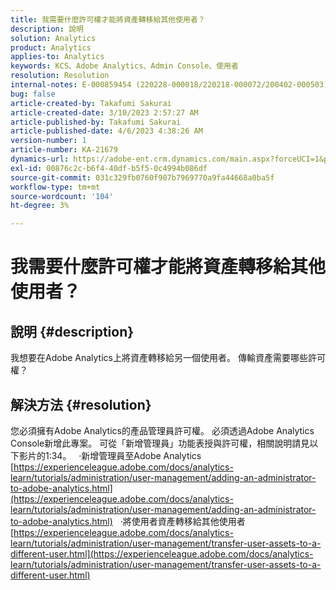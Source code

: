 ```yaml
---
title: 我需要什麼許可權才能將資產轉移給其他使用者？
description: 說明
solution: Analytics
product: Analytics
applies-to: Analytics
keywords: KCS、Adobe Analytics、Admin Console、使用者
resolution: Resolution
internal-notes: E-000859454 (220228-000018/220218-000072/200402-000503)
bug: false
article-created-by: Takafumi Sakurai
article-created-date: 3/10/2023 2:57:27 AM
article-published-by: Takafumi Sakurai
article-published-date: 4/6/2023 4:38:26 AM
version-number: 1
article-number: KA-21679
dynamics-url: https://adobe-ent.crm.dynamics.com/main.aspx?forceUCI=1&pagetype=entityrecord&etn=knowledgearticle&id=ea673245-efbe-ed11-83ff-6045bd006b3d
exl-id: 00876c2c-b6f4-40df-b5f5-0c4994b086df
source-git-commit: 031c329fb0760f907b7969770a9fa44668a0ba5f
workflow-type: tm+mt
source-wordcount: '104'
ht-degree: 3%

---
```


# 我需要什麼許可權才能將資產轉移給其他使用者？

## 說明 {#description}

我想要在Adobe Analytics上將資產轉移給另一個使用者。 傳輸資產需要哪些許可權？

## 解決方法 {#resolution}


您必須擁有Adobe Analytics的產品管理員許可權。 必須透過Adobe Analytics Console新增此專案。 可從「新增管理員」功能表授與許可權，相關說明請見以下影片的1:34。
 
·新增管理員至Adobe Analytics
[https://experienceleague.adobe.com/docs/analytics-learn/tutorials/administration/user-management/adding-an-administrator-to-adobe-analytics.html](https://experienceleague.adobe.com/docs/analytics-learn/tutorials/administration/user-management/adding-an-administrator-to-adobe-analytics.html)
 
·將使用者資產轉移給其他使用者
[https://experienceleague.adobe.com/docs/analytics-learn/tutorials/administration/user-management/transfer-user-assets-to-a-different-user.html](https://experienceleague.adobe.com/docs/analytics-learn/tutorials/administration/user-management/transfer-user-assets-to-a-different-user.html)
